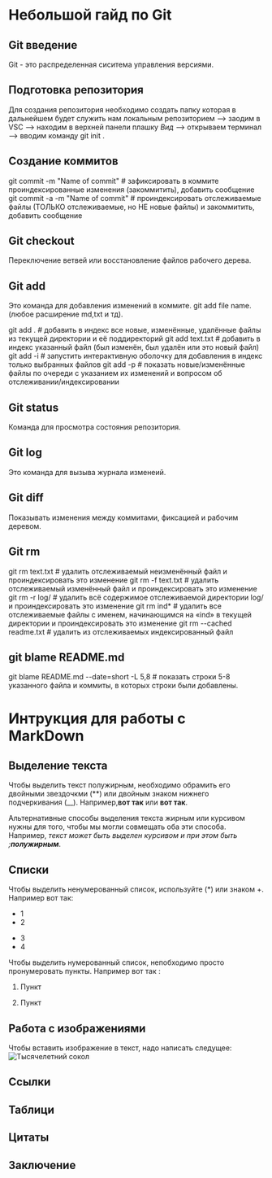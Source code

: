 # Небольшой гайд по Git

## Git введение

Git - это распределенная сиситема управления версиями.

## Подготовка репозитория
Для создания репозитория необходимо создать папку которая в дальнейшем будет служить нам локальным репозиторием -->
заодим в VSC --> находим в верхней панели плашку *Вид* --> открываем терминал --> вводим команду git init .

## Создание коммитов

git commit -m "Name of commit"    # зафиксировать в коммите проиндексированные изменения (закоммитить), добавить сообщение
git commit -a -m "Name of commit" # проиндексировать отслеживаемые файлы (ТОЛЬКО отслеживаемые, но НЕ новые файлы) и закоммитить, добавить сообщение

## Git checkout

Переключение ветвей или восстановление файлов рабочего дерева.

## Git add

Это команда для добавления изменений в коммите.
git add file name.(любое расширение md,txt и тд).

git add .        # добавить в индекс все новые, изменённые, удалённые файлы из текущей директории и её поддиректорий
git add text.txt # добавить в индекс указанный файл (был изменён, был удалён или это новый файл)
git add -i       # запустить интерактивную оболочку для добавления в индекс только выбранных файлов
git add -p       # показать новые/изменённые файлы по очереди с указанием их изменений и вопросом об отслеживании/индексировании

## Git status

Команда для просмотра состояния репозитория.

## Git log

Это команда для вызыва журнала изменеий.

## Git diff

Показывать изменения между коммитами, фиксацией и рабочим деревом.

## Git rm

git rm text.txt    # удалить отслеживаемый неизменённый файл и проиндексировать это изменение
git rm -f text.txt # удалить отслеживаемый изменённый файл и проиндексировать это изменение
git rm -r log/     # удалить всё содержимое отслеживаемой директории log/ и проиндексировать это изменение
git rm ind*        # удалить все отслеживаемые файлы с именем, начинающимся на «ind» в текущей директории и проиндексировать это изменение
git rm --cached readme.txt # удалить из отслеживаемых индексированный файл

## git blame README.md

git blame README.md --date=short -L 5,8 # показать строки 5-8 указанного файла и коммиты, в которых строки были добавлены.

# Интрукция для работы c MarkDown

## Выделение текста

Чтобы выделить текст полужирным, необходимо обрамить его двойными звездочкми (**) или двойным знаком нижнего подчеркивания (__).
Например,**вот так** или __вот так__.

Альтернативные способы выделения текста жирным или курсивом нужны для того, чтобы мы могли совмещать оба эти способа.
Например,
 _текст может быть выделен курсивом и при этом быть ;**полужирным**_.

## Списки

Чтобы выделить ненумерованный список, используйте (*) или знаком +.
Например вот так:

* 1
* 2

+ 3
+ 4

Чтобы выделить нумерованный список, непобходимо просто пронумеровать пункты.
Например вот так :
1. Пункт

2. Пункт

## Работа с изображениями

Чтобы вставить изображение в текст, надо написать следущее:
![Тысячелетний сокол](sw.jpg)

## Ссылки

## Таблици

## Цитаты

## Заключение
